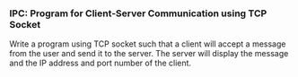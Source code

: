 ### IPC: Program for Client-Server Communication using TCP Socket
Write a program using TCP socket such that a client will accept a message from the user and send it to the server. The server will display the message and the IP address and port number of the client.